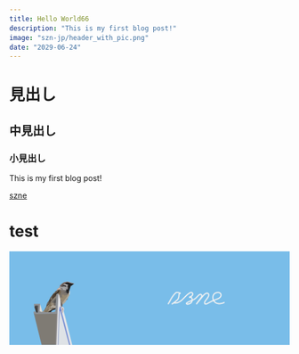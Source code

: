 ```yaml
---
title: Hello World66
description: "This is my first blog post!"
image: "szn-jp/header_with_pic.png"
date: "2029-06-24"
---
```


# 見出し

## 中見出し

### 小見出し

This is my first blog post!

[szne](https://szn.jp)

<h1>test</h1>

![alt text](szn-jp/header_with_pic.png)